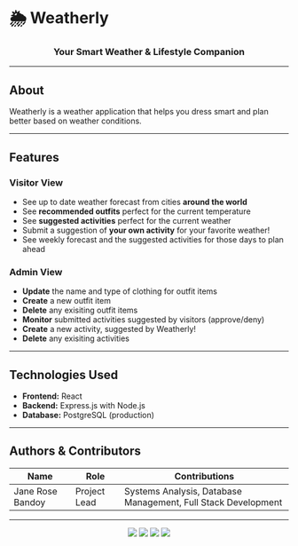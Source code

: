 # 🌦 Weatherly 
<h3 align="center">
Your Smart Weather & Lifestyle Companion
</h3>

---

## About  
Weatherly is a weather application that helps you dress smart and plan better based on weather conditions.

---

## Features  

### Visitor View  
- See up to date weather forecast from cities **around the world**
- See **recommended outfits** perfect for the current temperature
- See **suggested activities** perfect for the current weather
- Submit a suggestion of **your own activity** for your favorite weather!
- See weekly forecast and the suggested activities for those days to plan ahead

### Admin View  
- **Update** the name and type of clothing for outfit items
- **Create** a new outfit item
- **Delete** any exisiting outfit items
- **Monitor** submitted activities suggested by visitors (approve/deny)
- **Create** a new activity, suggested by Weatherly!
- **Delete** any exisiting activities

---

## Technologies Used  
- **Frontend:** React  
- **Backend:** Express.js with Node.js  
- **Database:** PostgreSQL (production)  

---

## Authors & Contributors  
| Name | Role | Contributions |
|------|------|----------------|
| Jane Rose Bandoy | Project Lead | Systems Analysis, Database Management, Full Stack Development |

---

<p align="center">
  <img src="https://img.shields.io/badge/Frontend-React-61dafb?logo=react&logoColor=white" />
  <img src="https://img.shields.io/badge/Backend-Express.js-000000?logo=express&logoColor=white" />
  <img src="https://img.shields.io/badge/Runtime-Node.js-339933?logo=node.js&logoColor=white" />
  <img src="https://img.shields.io/badge/PostgreSQL-336791?logo=postgresql&logoColor=white" />
</p>